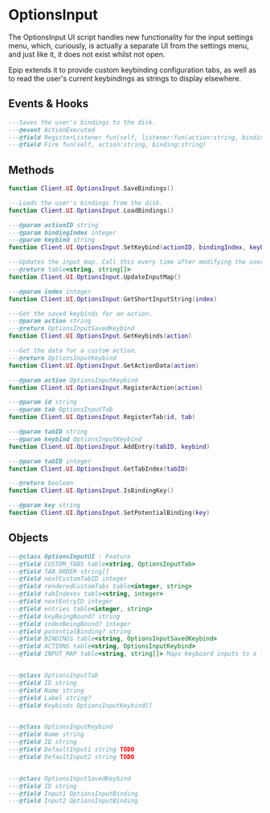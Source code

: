 # OptionsInput
The OptionsInput UI script handles new functionality for the input settings menu, which, curiously, is actually a separate UI from the settings menu, and just like it, it does not exist whilst not open.

Epip extends it to provide custom keybinding configuration tabs, as well as to read the user's current keybindings as strings to display elsewhere.

## Events & Hooks
<epip class="OptionsInputUI" symbols="Event,Hook">

```lua
---Saves the user's bindings to the disk.
---@event ActionExecuted
---@field RegisterListener fun(self, listener:fun(action:string, binding:string))
---@field Fire fun(self, action:string, binding:string)


```
</epip>

## Methods
<epip class="OptionsInputUI" symbols="Function">

```lua
function Client.UI.OptionsInput.SaveBindings()

---Loads the user's bindings from the disk.
function Client.UI.OptionsInput.LoadBindings()

---@param actionID string
---@param bindingIndex integer
---@param keybind string
function Client.UI.OptionsInput.SetKeybind(actionID, bindingIndex, keybind)

---Updates the input map. Call this every time after modifying the user's keybindings.
---@return table<string, string[]>
function Client.UI.OptionsInput.UpdateInputMap()

---@param index integer
function Client.UI.OptionsInput:GetShortInputString(index)

---Get the saved keybinds for an action.
---@param action string
---@return OptionsInputSavedKeybind 
function Client.UI.OptionsInput.GetKeybinds(action)

---Get the data for a custom action.
---@return OptionsInputKeybind 
function Client.UI.OptionsInput.GetActionData(action)

---@param action OptionsInputKeybind
function Client.UI.OptionsInput.RegisterAction(action)

---@param id string
---@param tab OptionsInputTab
function Client.UI.OptionsInput.RegisterTab(id, tab)

---@param tabID string
---@param keybind OptionsInputKeybind
function Client.UI.OptionsInput.AddEntry(tabID, keybind)

---@param tabID integer
function Client.UI.OptionsInput.GetTabIndex(tabID)

---@return boolean 
function Client.UI.OptionsInput.IsBindingKey()

---@param key string
function Client.UI.OptionsInput.SetPotentialBinding(key)

```
</epip>

## Objects
<epip class="OptionsInputUI" symbols="Class">

```lua
---@class OptionsInputUI : Feature
---@field CUSTOM_TABS table<string, OptionsInputTab>
---@field TAB_ORDER string[]
---@field nextCustomTabID integer
---@field renderedCustomTabs table<integer, string>
---@field tabIndexes table<string, integer>
---@field nextEntryID integer
---@field entries table<integer, string>
---@field keyBeingBound? string
---@field indexBeingBound? integer
---@field potentialBinding? string
---@field BINDINGS table<string, OptionsInputSavedKeybind>
---@field ACTIONS table<string, OptionsInputKeybind>
---@field INPUT_MAP table<string, string[]> Maps keyboard inputs to a list of actions that are bound to it.


---@class OptionsInputTab
---@field ID string
---@field Name string
---@field Label string?
---@field Keybinds OptionsInputKeybind[]


---@class OptionsInputKeybind
---@field Name string
---@field ID string
---@field DefaultInput1 string TODO
---@field DefaultInput2 string TODO


---@class OptionsInputSavedKeybind
---@field ID string
---@field Input1 OptionsInputBinding
---@field Input2 OptionsInputBinding


```
</epip>
